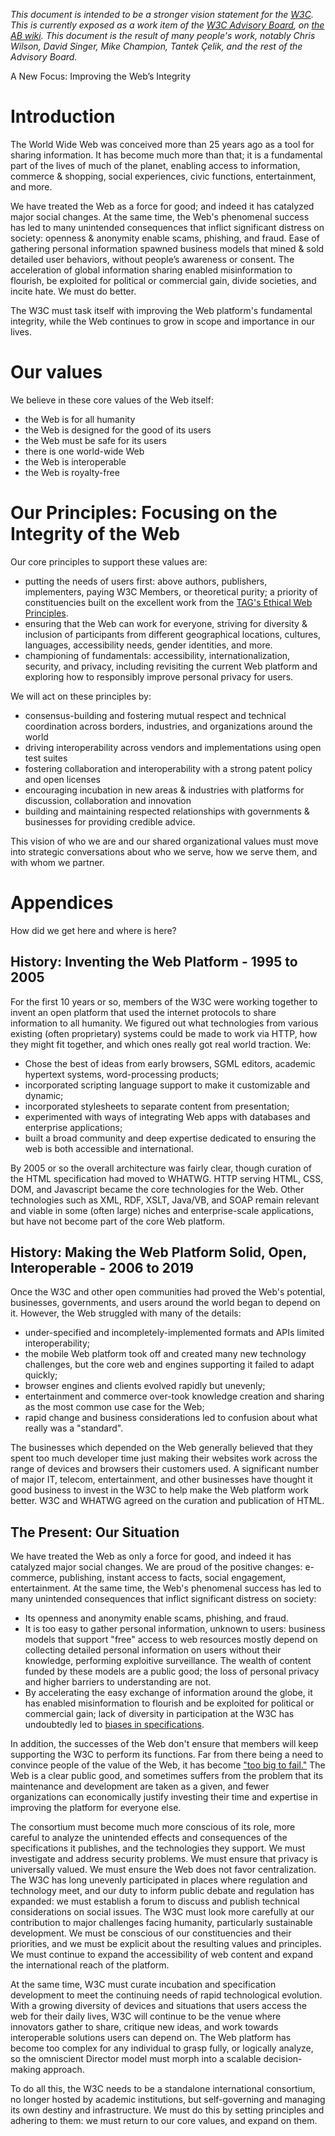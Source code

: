 *This document is intended to be a stronger vision statement for the [W3C](https://w3.org/).  This is currently exposed as a work item of the [W3C Advisory Board](https://www.w3.org/2002/ab/), on [the AB wiki](https://www.w3.org/wiki/AB/2021_Priorities#Vision). This document is the result of many people's work, notably Chris Wilson, David Singer, Mike Champion, Tantek Çelik, and the rest of the Advisory Board.*

A New Focus: Improving the Web’s Integrity

# Introduction
The World Wide Web was conceived more than 25 years ago as a tool for sharing information. It has become much more than that; it is a fundamental part of the lives of much of the planet, enabling access to information, commerce & shopping, social experiences, civic functions, entertainment, and more. 

We have treated the Web as a force for good; and indeed it has catalyzed major social changes. At the same time, the Web's phenomenal success has led to many unintended consequences that inflict significant distress on society: openness & anonymity enable scams, phishing, and fraud. Ease of gathering personal information spawned business models that mined & sold detailed user behaviors, without people’s awareness or consent. The acceleration of global information sharing enabled misinformation to flourish, be exploited for political or commercial gain, divide societies, and incite hate.  We must do better.

The W3C must task itself with improving the Web platform's fundamental integrity, while the Web continues to grow in scope and importance in our lives.  

# Our values

We believe in these core values of the Web itself:

* the Web is for all humanity
* the Web is designed for the good of its users
* the Web must be safe for its users
* there is one world-wide Web
* the Web is interoperable
* the Web is royalty-free

# Our Principles: Focusing on the Integrity of the Web

Our core principles to support these values are:

* putting the needs of users first: above authors, publishers, implementers, paying W3C Members, or theoretical purity; a priority of constituencies built on the excellent work from the [TAG's Ethical Web Principles](https://www.w3.org/2001/tag/doc/ethical-web-principles/).
* ensuring that the Web can work for everyone, striving for diversity & inclusion of participants from different geographical locations, cultures, languages, accessibility needs, gender identities, and more.
* championing of fundamentals: accessibility, internationalization, security, and privacy, including revisiting the current Web platform and exploring how to responsibly improve personal privacy for users.

We will act on these principles by:
* consensus-building and fostering mutual respect and technical coordination across borders, industries, and organizations around the world
* driving interoperability across vendors and implementations using open test suites
* fostering collaboration and interoperability with a strong patent policy and open licenses
* encouraging incubation in new areas & industries with platforms for discussion, collaboration and innovation
* building and maintaining respected relationships with governments & businesses for providing credible advice.

This vision of who we are and our shared organizational values must move into strategic conversations about who we serve, how we serve them, and with whom we partner.


# Appendices

How did we get here and where is here?

## History: Inventing the Web Platform - 1995 to 2005
For the first 10 years or so, members of the W3C were working together to invent an open platform that used the internet protocols to share information to all humanity. We figured out what technologies from various existing (often proprietary) systems could be made to work via HTTP, how they might fit together, and which ones really got real world traction. We:

* Chose the best of ideas from early browsers, SGML editors, academic hypertext systems, word-processing products;
* incorporated scripting language support to make it customizable and dynamic;
* incorporated stylesheets to separate content from presentation;
* experimented with ways of integrating Web apps with databases and enterprise applications;
* built a broad community and deep expertise dedicated to ensuring the web is both accessible and international.

By 2005 or so the overall architecture was fairly clear, though curation of the HTML specification had moved to WHATWG. HTTP serving HTML, CSS, DOM, and Javascript became the core technologies for the Web. Other technologies such as XML, RDF, XSLT, Java/VB, and SOAP remain relevant and viable in some (often large) niches and enterprise-scale applications, but have not become part of the core Web platform.

## History: Making the Web Platform Solid, Open, Interoperable - 2006 to 2019
Once the W3C and other open communities had proved the Web's potential, businesses, governments, and users around the world began to depend on it. However, the Web struggled with many of the details:

* under-specified and incompletely-implemented formats and APIs limited interoperability;
* the mobile Web platform took off and created many new technology challenges, but the core web and engines supporting it failed to adapt quickly;
* browser engines and clients evolved rapidly but unevenly;
* entertainment and commerce over-took knowledge creation and sharing as the most common use case for the Web;
* rapid change and business considerations led to confusion about what really was a "standard".

The businesses which depended on the Web generally believed that they spent too much developer time just making their websites work across the range of devices and browsers their customers used. A significant number of major IT, telecom, entertainment, and other businesses have thought it good business to invest in the W3C to help make the Web platform work better. W3C and WHATWG agreed on the curation and publication of HTML.

## The Present: Our Situation
We have treated the Web as only a force for good, and indeed it has catalyzed major social changes. We are proud of the positive changes: e-commerce, publishing, instant access to facts, social engagement, entertainment. At the same time, the Web's phenomenal success has led to many unintended consequences that inflict significant distress on society:

* Its openness and anonymity enable scams, phishing, and fraud.
* It is too easy to gather personal information, unknown to users: business models that support "free" access to web resources mostly depend on collecting detailed personal information on users without their knowledge, performing exploitive surveillance. The wealth of content funded by these models are a public good; the loss of personal privacy and higher barriers to understanding are not.
* By accelerating the easy exchange of information around the globe, it has enabled misinformation to flourish and be exploited for political or commercial gain;
lack of diversity in participation at the W3C has undoubtedly led to [biases in specifications](https://en.wikipedia.org/wiki/Algorithmic_bias).

In addition, the successes of the Web don't ensure that members will keep supporting the W3C to perform its functions. Far from there being a need to convince people of the value of the Web, it has become ["too big to fail."](https://en.wikipedia.org/wiki/Too_big_to_fail) The Web is a clear public good, and sometimes suffers from the problem that its maintenance and development are taken as a given, and fewer organizations can economically justify investing their time and expertise in improving the platform for everyone else.

The consortium must become much more conscious of its role, more careful to analyze the unintended effects and consequences of the specifications it publishes, and the technologies they support. We must investigate and address security problems. We must ensure that privacy is universally valued. We must ensure the Web does not favor centralization. The W3C has long unevenly participated in places where regulation and technology meet, and our duty to inform public debate and regulation has expanded: we must establish a forum to discuss and publish technical considerations on social issues. The W3C must look more carefully at our contribution to major challenges facing humanity, particularly sustainable development.  We must be conscious of our constituencies and their priorities, and we must be explicit about the resulting values and principles. We must continue to expand the accessibility of web content and expand the international reach of the platform.

At the same time, W3C must curate incubation and specification development to meet the continuing needs of rapid technological evolution. With a growing diversity of devices and situations that users access the web for their daily lives, W3C will continue to be the venue where innovators gather to share, critique new ideas, and work towards interoperable solutions users can depend on. The Web platform has become too complex for any individual to grasp fully, or logically analyze, so the omniscient Director model must morph into a scalable decision-making approach.

To do all this, the W3C needs to be a standalone international consortium, no longer hosted by academic institutions, but self-governing and managing its own destiny and infrastructure. We must do this by setting principles and adhering to them:  we must return to our core values, and expand on them.
